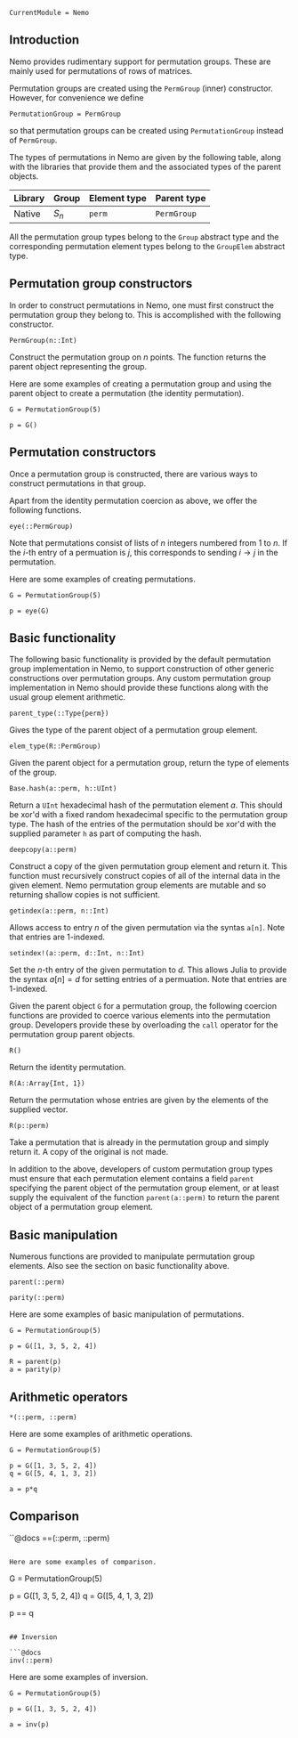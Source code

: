 ```@meta
CurrentModule = Nemo
```

## Introduction

Nemo provides rudimentary support for permutation groups. These are
mainly used for permutations of rows of matrices.

Permutation groups are created using the `PermGroup` (inner) constructor.
However, for convenience we define

```
PermutationGroup = PermGroup
```

so that permutation groups can be created using `PermutationGroup` instead of
`PermGroup`.

The types of permutations in Nemo are given by the following table, along with
the libraries that provide them and the associated types of the parent objects.

 Library | Group                          | Element type  | Parent type
---------|--------------------------------|---------------|---------------------
Native   | $S_n$                          | `perm`        | `PermGroup`

All the permutation group types belong to the `Group` abstract type and the
corresponding permutation element types belong to the `GroupElem` abstract
type.

## Permutation group constructors

In order to construct permutations in Nemo, one must first construct the
permutation group they belong to. This is accomplished with the following
constructor.

```
PermGroup(n::Int)
```

Construct the permutation group on $n$ points. The function returns the parent
object representing the group.

Here are some examples of creating a permutation group and using the parent
object to create a permutation (the identity permutation).

```
G = PermutationGroup(5)

p = G()
```

## Permutation constructors

Once a permutation group is constructed, there are various ways to construct
permutations in that group.

Apart from the identity permutation coercion as above, we offer the following
functions.

```@docs
eye(::PermGroup)
```

Note that permutations consist of lists of $n$ integers numbered from $1$ to
$n$. If the $i$-th entry of a permuation is $j$, this corresponds to sending
$i \to j$ in the permutation.

Here are some examples of creating permutations.

```
G = PermutationGroup(5)

p = eye(G)
```

## Basic functionality

The following basic functionality is provided by the default permutation group
implementation in Nemo, to support construction of other generic constructions
over permutation groups. Any custom permutation group implementation in Nemo
should provide these  functions along with the usual group element arithmetic.

```
parent_type(::Type{perm})
```

Gives the type of the parent object of a permutation group element.

```
elem_type(R::PermGroup)
```

Given the parent object for a permutation group, return the type of elements
of the group.

```
Base.hash(a::perm, h::UInt)
```

Return a `UInt` hexadecimal hash of the permutation element $a$. This should
be xor'd with a fixed random hexadecimal specific to the permutation group
type. The hash of the entries of the permutation should be xor'd with the
supplied parameter `h` as part of computing the hash.

```
deepcopy(a::perm)
```

Construct a copy of the given permutation group element and return it. This
function must recursively construct copies of all of the internal data in the
given element. Nemo permutation group elements are mutable and so returning
shallow copies is not sufficient.

```
getindex(a::perm, n::Int)
```

Allows access to entry $n$ of the given permutation via the syntas `a[n]`. Note
that entries are $1$-indexed.

```
setindex!(a::perm, d::Int, n::Int)
```

Set the $n$-th entry of the given permutation to $d$. This allows Julia to
provide the syntax $a[n] = d$ for setting entries of a permuation. Note that
entries are $1$-indexed.

Given the parent object `G` for a permutation group, the following coercion
functions are provided to coerce various elements into the permutation group.
Developers provide these by overloading the `call` operator for the permutation
group parent objects.

```
R()
```

Return the identity permutation.

```
R(A::Array{Int, 1})
```

Return the permutation whose entries are given by the elements of the supplied
vector.

```
R(p::perm)
```

Take a permutation that is already in the permutation group and simply return
it. A copy of the original is not made.

In addition to the above, developers of custom permutation group types must
ensure that each permutation element contains a field `parent` specifying the
parent object of the permutation group element, or at least supply the
equivalent of the function `parent(a::perm)` to return the parent object of a
permutation group element.

## Basic manipulation

Numerous functions are provided to manipulate permutation group elements. Also
see the section on basic functionality above.

```@docs
parent(::perm)
```

```@docs
parity(::perm)
```

Here are some examples of basic manipulation of permutations.

```
G = PermutationGroup(5)

p = G([1, 3, 5, 2, 4])

R = parent(p)
a = parity(p)
```

## Arithmetic operators

```@docs
*(::perm, ::perm)
```

Here are some examples of arithmetic operations.

```
G = PermutationGroup(5)

p = G([1, 3, 5, 2, 4])
q = G([5, 4, 1, 3, 2])

a = p*q
```

## Comparison

``@docs
==(::perm, ::perm)
```

Here are some examples of comparison.

```
G = PermutationGroup(5)

p = G([1, 3, 5, 2, 4])
q = G([5, 4, 1, 3, 2])

p == q
```

## Inversion

```@docs
inv(::perm)
```

Here are some examples of inversion.

```
G = PermutationGroup(5)

p = G([1, 3, 5, 2, 4])

a = inv(p)
```

